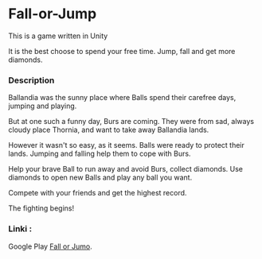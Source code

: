 # Fall-or-Jump

This is a game written in Unity

It is the best choose to spend your free time. Jump, fall and get more diamonds.

### Description

Ballandia was the sunny place where Balls spend their carefree days, jumping and playing. 

But at one such a funny day, Burs are coming. They were from sad, always cloudy place Thornia, and want to take away Ballandia lands. 

However it wasn't so easy, as it seems. Balls were ready to protect their lands. Jumping and falling help them to cope with Burs.

Help your brave Ball to run away and avoid Burs, collect diamonds. Use diamonds to open new Balls and play any ball you want. 

Compete with your friends and get the highest record.

The fighting begins!
 
### Linki :
 
Google Play [Fall or Jumo](https://play.google.com/store/apps/details?id=com.CyberGamingCompany.RunandJump). 
 
